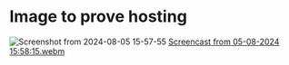 # Image to prove hosting
![Screenshot from 2024-08-05 15-57-55](https://github.com/user-attachments/assets/da81e0f5-c571-47fb-8bd8-9a907ebe20c1)
[Screencast from 05-08-2024 15:58:15.webm](https://github.com/user-attachments/assets/762cdd80-4868-42c5-91b1-ff7d0a7b0e63)
